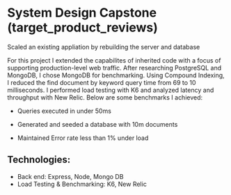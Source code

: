# System Design Capstone (target_product_reviews)

Scaled an existing appliation by rebuilding the server and database
  
For this project I extended the capabilites of inherited code with a focus of supporting production-level web traffic. After researching PostgreSQL and MongoDB, I chose MongoDB for benchmarking.  Using Compound Indexing, I reduced the find document by keyword query time from 69 to 10 milliseconds. I performed load testing with K6 and analyzed latency and throughput with New Relic. Below are some benchmarks I achieved: 

  * Queries executed in under 50ms

  * Generated and seeded a database with 10m documents

  * Maintained Error rate less than 1% under load


## Technologies:
  * Back end: Express, Node, Mongo DB
  * Load Testing & Benchmarking: K6, New Relic


